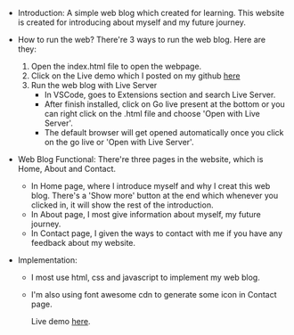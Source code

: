 -   Introduction:
    A simple web blog which created for learning. This website is created for introducing about myself and my future journey.

-   How to run the web?
    There're 3 ways to run the web blog. Here are they:

    1. Open the index.html file to open the webpage.
    2. Click on the Live demo which I posted on my github [here](https://github.com/giahao1411/personal-web-blog)
    3. Run the web blog with Live Server
        - In VSCode, goes to Extensions section and search Live Server.
        - After finish installed, click on Go live present at the bottom or you can right click on the .html file and choose 'Open with Live Server'.
        - The default browser will get opened automatically once you click on the go live or 'Open with Live Server'.

-   Web Blog Functional:
    There're three pages in the website, which is Home, About and Contact.

    -   In Home page, where I introduce myself and why I creat this web blog. There's a 'Show more' button at the end which whenever you clicked in, it will show the rest of the introduction.
    -   In About page, I most give information about myself, my future journey.
    -   In Contact page, I given the ways to contact with me if you have any feedback about my website.

-   Implementation:

    -   I most use html, css and javascript to implement my web blog.
    -   I'm also using font awesome cdn to generate some icon in Contact page.

        Live demo [here](https://giahao1411.github.io/personal-blog-website).
